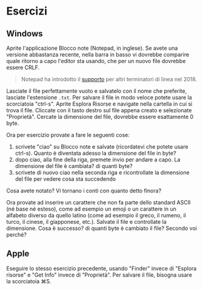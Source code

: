 # Esercizi

## Windows
Aprite l'applicazione Blocco note (Notepad, in inglese). Se avete una versione abbastanza recente, nella barra in basso vi dovrebbe comparire quale ritorno a capo l'editor sta usando, che per un nuovo file dovrebbe essere CRLF.

> Notepad ha introdotto il [supporto](https://devblogs.microsoft.com/commandline/extended-eol-in-notepad/) per altri terminatori di linea nel 2018.

Lasciate il file perfettamente vuoto e salvatelo con il nome che preferite, lasciate l'estensione `.txt`. Per salvare il file in modo veloce potete usare la scorciatoia "ctrl-s". Aprite Esplora Risorse e navigate nella cartella in cui si trova il file. Cliccate con il tasto destro sul file appena creato e selezionate "Proprietà". Cercate la dimensione del file, dovrebbe essere esattamente 0 byte.

Ora per esercizio provate a fare le seguenti cose:
1. scrivete "ciao" su Blocco note e salvate (ricordatevi che potete usare ctrl-s). Quanto è diventata adesso la dimensione del file in byte?
2. dopo ciao, alla fine della riga, premete invio per andare a capo. La dimensione del file è cambiata? di quanti byte?
3. scrivete di nuovo ciao nella seconda riga e ricontrollate la dimensione del file per vedere cosa sta succedendo

Cosa avete notato? Vi tornano i conti con quanto detto finora?

Ora provate ad inserire un carattere che non fa parte dello standard ASCII (né base né esteso), come ad esempio un emoji o un carattere in un alfabeto diverso da quello latino (come ad esempio il greco, il rumeno, il turco, il cinese, il giapponese, etc.). Salvate il file e controllate la dimensione. Cosa è successo? di quanti byte è cambiato il file? Secondo voi perché?

## Apple
Eseguire lo stesso esercizio precedente, usando "Finder" invece di "Esplora risorse" e "Get Info" invece di "Proprietà". Per salvare il file, bisogna usare la scorciatoia ⌘S.



